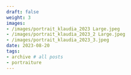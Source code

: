 ```yaml
---
draft: false
weight: 3
images:
- /images/portrait_klaudia_2023 Large.jpeg
- /images/portrait_klaudia_2023_2 Large.jpeg
- /images/portrait_klaudia_2023_3.jpeg
date: 2023-08-20
tags:
- archive # all posts
- portraiture
---
```


